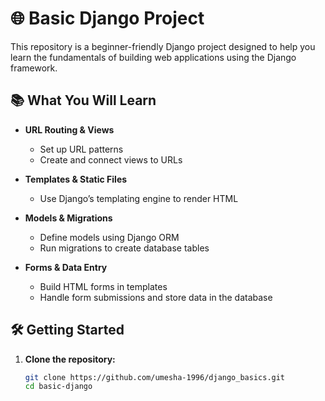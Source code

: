 # 🌐 Basic Django Project

This repository is a beginner-friendly Django project designed to help you learn the fundamentals of building web applications using the Django framework.

## 📚 What You Will Learn

- **URL Routing & Views**
  - Set up URL patterns
  - Create and connect views to URLs

- **Templates & Static Files**
  - Use Django’s templating engine to render HTML

- **Models & Migrations**
  - Define models using Django ORM
  - Run migrations to create database tables

- **Forms & Data Entry**
  - Build HTML forms in templates
  - Handle form submissions and store data in the database

## 🛠️ Getting Started

1. **Clone the repository:**
   ```bash
   git clone https://github.com/umesha-1996/django_basics.git
   cd basic-django
